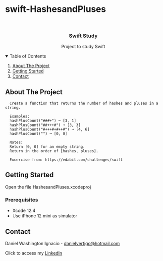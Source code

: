 # swift-HashesandPluses

<!-- PROJECT LOGO -->
<br />
<p align="center">

  <h3 align="center">Swift Study</h3>
  <p align="center">
    Project to study Swift
  </p>
</p>



<!-- TABLE OF CONTENTS -->
<details open="open">
  <summary>Table of Contents</summary>
  <ol>
    <li>
      <a href="#about-the-project">About The Project</a>
    </li>
    <li>
      <a href="#getting-started">Getting Started</a>
    </li>
    <li><a href="#contact">Contact</a></li>
  </ol>
</details>



<!-- ABOUT THE PROJECT -->
## About The Project
 
      Create a function that returns the number of hashes and pluses in a string.
      
      Examples:
      hashPlusCount("###+") ➞ [3, 1]
      hashPlusCount("##+++#") ➞ [3, 3]
      hashPlusCount("#+++#+#++#") ➞ [4, 6]
      hashPlusCount("") ➞ [0, 0]
      
      Notes:
      Return [0, 0] for an empty string.
      Return in the order of [hashes, pluses].

      Excercise from: https://edabit.com/challenges/swift


<!-- GETTING STARTED -->
## Getting Started

Open the file HashesandPluses.xcodeproj 

### Prerequisites

* Xcode 12.4
* Use iPhone 12 mini as simulator 

<!-- CONTACT -->
## Contact

Daniel Washington Ignacio - danielvertigo@hotmail.com

Click to access my [LinkedIn](https://www.linkedin.com/in/daniel-washington-ignacio-ab439b164/)
